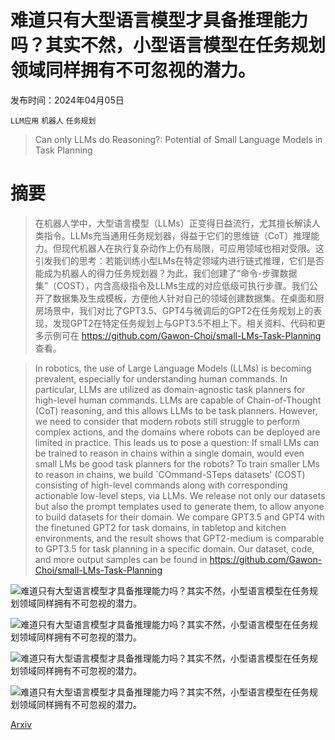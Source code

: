 # 难道只有大型语言模型才具备推理能力吗？其实不然，小型语言模型在任务规划领域同样拥有不可忽视的潜力。

发布时间：2024年04月05日

`LLM应用` `机器人` `任务规划`

> Can only LLMs do Reasoning?: Potential of Small Language Models in Task Planning

# 摘要

> 在机器人学中，大型语言模型（LLMs）正变得日益流行，尤其擅长解读人类指令。LLMs充当通用任务规划器，得益于它们的思维链（CoT）推理能力。但现代机器人在执行复杂动作上仍有局限，可应用领域也相对受限。这引发我们的思考：若能训练小型LMs在特定领域内进行链式推理，它们是否能成为机器人的得力任务规划器？为此，我们创建了“命令-步骤数据集”（COST），内含高级指令及LLMs生成的对应低级可执行步骤。我们公开了数据集及生成模板，方便他人针对自己的领域创建数据集。在桌面和厨房场景中，我们对比了GPT3.5、GPT4与微调后的GPT2在任务规划上的表现，发现GPT2在特定任务规划上与GPT3.5不相上下。相关资料、代码和更多示例可在 https://github.com/Gawon-Choi/small-LMs-Task-Planning 查看。

> In robotics, the use of Large Language Models (LLMs) is becoming prevalent, especially for understanding human commands. In particular, LLMs are utilized as domain-agnostic task planners for high-level human commands. LLMs are capable of Chain-of-Thought (CoT) reasoning, and this allows LLMs to be task planners. However, we need to consider that modern robots still struggle to perform complex actions, and the domains where robots can be deployed are limited in practice. This leads us to pose a question: If small LMs can be trained to reason in chains within a single domain, would even small LMs be good task planners for the robots? To train smaller LMs to reason in chains, we build `COmmand-STeps datasets' (COST) consisting of high-level commands along with corresponding actionable low-level steps, via LLMs. We release not only our datasets but also the prompt templates used to generate them, to allow anyone to build datasets for their domain. We compare GPT3.5 and GPT4 with the finetuned GPT2 for task domains, in tabletop and kitchen environments, and the result shows that GPT2-medium is comparable to GPT3.5 for task planning in a specific domain. Our dataset, code, and more output samples can be found in https://github.com/Gawon-Choi/small-LMs-Task-Planning

![难道只有大型语言模型才具备推理能力吗？其实不然，小型语言模型在任务规划领域同样拥有不可忽视的潜力。](../../../paper_images/2404.03891/x1.png)

![难道只有大型语言模型才具备推理能力吗？其实不然，小型语言模型在任务规划领域同样拥有不可忽视的潜力。](../../../paper_images/2404.03891/x2.png)

![难道只有大型语言模型才具备推理能力吗？其实不然，小型语言模型在任务规划领域同样拥有不可忽视的潜力。](../../../paper_images/2404.03891/x3.png)

![难道只有大型语言模型才具备推理能力吗？其实不然，小型语言模型在任务规划领域同样拥有不可忽视的潜力。](../../../paper_images/2404.03891/x4.png)

[Arxiv](https://arxiv.org/abs/2404.03891)